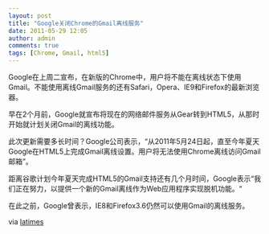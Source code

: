 ```yaml
---
layout: post
title: "Google关闭Chrome的Gmail离线服务"
date: 2011-05-29 12:05
author: admin
comments: true
tags: [Chrome, Gmail, html5]
---
```

Google在上周二宣布，在新版的Chrome中，用户将不能在离线状态下使用Gmail。不能使用离线Gmail服务的还有Safari，Opera、IE9和Firefox的最新浏览器。

早在2个月前，Google就宣布将现在的网络邮件服务从Gear转到HTML5，从那时开始就计划关闭Gmail的离线功能。

此次更新需要多长时间？Google公司表示，“从2011年5月24日起，直至今年夏天Google在HTML5上完成Gmail离线设置。用户将无法使用Chrome离线访问Gmail邮箱”。

距离谷歌计划今年夏天完成HTML5的Gmail支持还有几个月时间，Google表示“我们正在努力，以提供一个新的Gmail离线作为Web应用程序实现脱机功能。“

在此之前，Google曾表示，IE8和Firefox3.6仍然可以使用Gmail的离线服务。

via <a href="http://latimesblogs.latimes.com/technology/2011/05/google-chrome-gmail.html" target="_blank">latimes</a>
